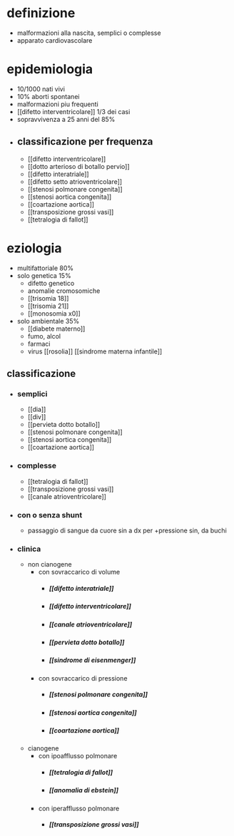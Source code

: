 # definizione
- malformazioni alla nascita, semplici o complesse
- apparato cardiovascolare

# epidemiologia
- 10/1000 nati vivi
- 10% aborti spontanei
- malformazioni piu frequenti
- [[difetto interventricolare]] 1/3 dei casi
- sopravvivenza a 25 anni del 85%
- ## classificazione per frequenza
	- [[difetto interventricolare]]
	- [[dotto arterioso di botallo pervio]]
	- [[difetto interatriale]]
	- [[difetto setto atrioventricolare]]
	- [[stenosi polmonare congenita]]
	- [[stenosi aortica congenita]]
	- [[coartazione aortica]]
	- [[transposizione grossi vasi]]
	- [[tetralogia di fallot]]

# eziologia
- multifattoriale 80%
- solo genetica 15%
	- difetto genetico
	- anomalie cromosomiche
	- [[trisomia 18]]
	- [[trisomia 21]]
	- [[monosomia x0]]
- solo ambientale 35%
	- [[diabete materno]]
	- fumo, alcol
	- farmaci
	- virus [[rosolia]] [[sindrome materna infantile]]
## classificazione
- ### semplici
	- [[dia]]
	- [[div]]
	- [[pervieta dotto botallo]]
	- [[stenosi polmonare congenita]]
	- [[stenosi aortica congenita]]
	- [[coartazione aortica]]
- ### complesse
	- [[tetralogia di fallot]]
	- [[transposizione grossi vasi]]
	- [[canale atrioventricolare]]
- ### con o senza shunt
	- passaggio di sangue da cuore sin a dx per +pressione sin, da buchi
- ### clinica
	- non cianogene
		- con sovraccarico di volume
			- ##### [[difetto interatriale]]
			- ##### [[difetto interventricolare]]
			- ##### [[canale atrioventricolare]]
			- ##### [[pervieta dotto botallo]]
			- ##### [[sindrome di eisenmenger]]
		- con sovraccarico di pressione
			- ##### [[stenosi polmonare congenita]]
			- ##### [[stenosi aortica congenita]]
			- ##### [[coartazione aortica]]
	- cianogene
		- con ipoafflusso polmonare
			- ##### [[tetralogia di fallot]]
			- ##### [[anomalia di ebstein]]
		- con iperafflusso polmonare
			- ##### [[transposizione grossi vasi]]